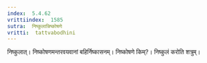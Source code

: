 ```yaml
---
index:  5.4.62
vrittiindex:  1585
sutra:  निष्कुलान्निष्कोषणे
vritti:  tattvabodhini 
---
```


निष्कुलात्। निष्कोषणमन्तरवयवानां बहिर्निष्कासनम्। निष्कोषणे किम्?। निष्कुलं करोति शत्रुम्।

